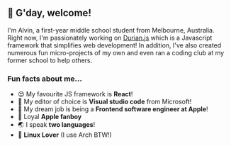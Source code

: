 ## 👋 G'day, welcome!
I'm Alvin, a first-year middle school student from Melbourne, Australia. Right now, I'm passionately working on [Durian.js](https://github.com/cheng-alvin/durian.js) which is a Javascript framework that simplifies web development! In addition, I've also created numerous fun micro-projects of my own and even ran a coding club at my former school to help others.

### Fun facts about me...
- 😍 My favourite JS framework is **React**!
- 📝 My editor of choice is **Visual studio code** from Microsoft!
- 💭 My dream job is being a **Frontend software engineer at Apple**!
- 🍎 Loyal **Apple fanboy**
- 🌏 I speak **two languages**!
- 🐧 **Linux Lover** (I use Arch BTW!)
